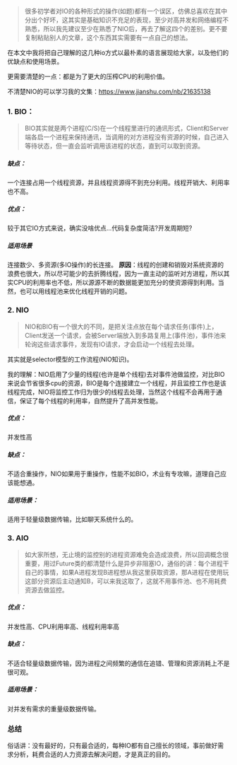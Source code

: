 >很多初学者对IO的各种形式的操作(如题)都有一个误区，仿佛总喜欢在其中分出个好坏，这其实是基础知识不充足的表现，至少对高并发和网络编程不熟悉，所以我先建议至少在熟悉了NIO后，再去了解这四个的差别。更不要复制粘贴别人的文章，这个东西其实需要有一点自己的想法。

在本文中我将把自己理解的这几种io方式以最朴素的语言展现给大家，以及他们的优缺点和使用场景。

更需要清楚的一点：都是为了更大的压榨CPU的利用价值。

不清楚NIO的可以学习我的文集：https://www.jianshu.com/nb/21635138
###   1.  BIO：
>BIO其实就是两个进程(C/S)在一个线程里进行的通讯形式，Client和Server端各启一个进程来保持通讯，当调用的对方进程没有资源的时候，自己进入等待状态，但一直会监听调用该进程的状态，直到可以取到资源。

#####    缺点：
一个连接占用一个线程资源，并且线程资源得不到充分利用。线程开销大、利用率也不高。
#####    优点：
较于其它IO方式来说，确实没啥优点...代码复杂度简洁?开发周期短?
#####    适用场景
连接数少、多资源(多IO操作)的长连接。
**原因**：线程的创建和销毁对系统资源的浪费也很大，所以尽可能少的去折腾线程，因为一直主动的监听对方进程，所以其实CPU的利用率也不低，所以源源不断的数据能更加充分的使资源得到利用。当然，也可以用线程池来优化线程开销的问题。


###   2. NIO
>NIO和BIO有一个很大的不同，是把关注点放在每个请求任务(事件)上，Client发送一个请求，会被Server端放入到多路复用上(事件池)，事件池来轮询这些请求事件，发现有IO请求，才会启动一个线程去处理。

其实就是selector模型的工作流程(NIO知识)。

我的理解：NIO启用了少量的线程(也许是单个线程)去对事件池做监控，对比BIO来说会节省很多cpu的资源，BIO是每个连接建立一个线程，并且监控工作也是该线程完成，NIO将监控工作归为很少的线程去处理，当然这个线程不会再用于通信，保证了每个线程的利用率，自然提升了高并发性能。

#####    优点：
并发性高
#####    缺点：
不适合重操作，NIO如果用于重操作，性能不如BIO，术业有专攻嘛，道理自己应该能想通。
#####    适用场景：
适用于轻量级数据传输，比如聊天系统什么的。

###   3. AIO
>如大家所想，无止境的监控别的进程资源难免会造成浪费，所以回调概念很重要，用过Future类的都清楚什么是异步非阻塞IO，通俗的讲：每个进程干自己的事情，如果A进程发现B进程想从我这里获取资源，那A进程在使用玩这部分资源后主动通知B，可以来我这取了，这就不用事件池、也不用耗费资源去做监控。

#####    优点：
并发性高、CPU利用率高、线程利用率高
#####    缺点：
不适合轻量级数据传输，因为进程之间频繁的通信在追错、管理和资源消耗上不是很可观。
#####    适用场景：
对并发有需求的重量级数据传输。


###   总结
俗话讲：没有最好的，只有最合适的，每种IO都有自己擅长的领域，事前做好需求分析，耗费合适的人力资源去解决问题，才是真正的目的。
